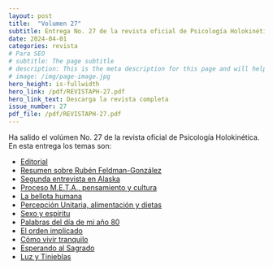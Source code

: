 ```yaml
---
layout: post
title:  "Volumen 27"
subtitle: Entrega No. 27 de la revista oficial de Psicología Holokinética
date: 2024-04-01
categories: revista
# Para SEO
# subtitle: The page subtitle
# description: This is the meta description for this page and will help it appear in search engines
# image: /img/page-image.jpg
hero_height: is-fullwidth
hero_link: /pdf/REVISTAPH-27.pdf
hero_link_text: Descarga la revista completa
issue_number: 27
pdf_file: /pdf/REVISTAPH-27.pdf
---
```


Ha salido el volúmen No. 27 de la revista oficial de Psicología Holokinética. 
En esta entrega los temas son:


- [Editorial](/pdf/REVISTAPH-27.pdf#page=4)
- [Resumen sobre Rubén Feldman-González](/pdf/REVISTAPH-27.pdf#page=5)
- [Segunda entrevista en Alaska](/pdf/REVISTAPH-27.pdf#page=7)
- [Proceso M.E.T.A., pensamiento y cultura](/pdf/REVISTAPH-27.pdf#page=20)
- [La bellota humana](/pdf/REVISTAPH-27.pdf#page=29)
- [Percepción Unitaria, alimentación y dietas](/pdf/REVISTAPH-27.pdf#page=31)
- [Sexo y espíritu](/pdf/REVISTAPH-27.pdf#page=32)
- [Palabras del día de mi año 80](/pdf/REVISTAPH-27.pdf#page=34)
- [El orden implicado](/pdf/REVISTAPH-27.pdf#page=35)
- [Cómo vivir tranquilo](/pdf/REVISTAPH-27.pdf#page=37)
- [Esperando al Sagrado](/pdf/REVISTAPH-27.pdf#page=39)
- [Luz y Tinieblas](/pdf/REVISTAPH-27.pdf#page=43)
